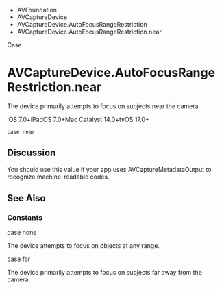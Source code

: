 

- AVFoundation
- AVCaptureDevice
- AVCaptureDevice.AutoFocusRangeRestriction
-  AVCaptureDevice.AutoFocusRangeRestriction.near 

Case

# AVCaptureDevice.AutoFocusRangeRestriction.near

The device primarily attempts to focus on subjects near the camera.

iOS 7.0+iPadOS 7.0+Mac Catalyst 14.0+tvOS 17.0+

``` source
case near
```

## Discussion

You should use this value if your app uses AVCaptureMetadataOutput to recognize machine-readable codes.

## See Also

### Constants

case none

The device attempts to focus on objects at any range.

case far

The device primarily attempts to focus on subjects far away from the camera.

